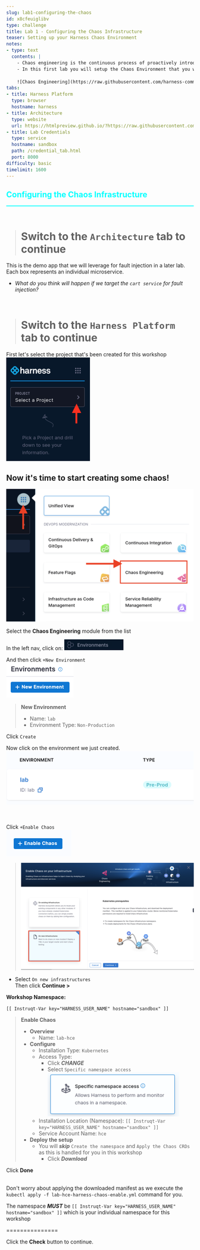 ```yaml
---
slug: lab1-configuring-the-chaos
id: x8cfeuiglibv
type: challenge
title: Lab 1 - Configuring the Chaos Infrastructure
teaser: Setting up your Harness Chaos Environment
notes:
- type: text
  contents: |
    - Chaos engineering is the continuous process of proactively introducing disruptions to systems to assess and improve their resilience against real-world outages.
    - In this first lab you will setup the Chaos Environment that you will use for fault injection in subsequent labs.

    ![Chaos Engineering](https://raw.githubusercontent.com/harness-community/field-workshops/main/se-workshop-ce/assets/images/chaos-eng-steps.png)
tabs:
- title: Harness Platform
  type: browser
  hostname: harness
- title: Architecture
  type: website
  url: https://htmlpreview.github.io/?https://raw.githubusercontent.com/harness-community/field-workshops/blob/main/se-workshop-ce/assets/misc/diagram.html
- title: Lab Credentials
  type: service
  hostname: sandbox
  path: /credential_tab.html
  port: 8000
difficulty: basic
timelimit: 1600
---
```


<style type="text/css" rel="stylesheet">
hr.cyan { background-color: cyan; color: cyan; height: 2px; margin-bottom: -10px; }
h2.cyan { color: cyan; }
</style><h2 class="cyan">Configuring the Chaos Infrastructure</h2>
<hr class="cyan">
<br><br>

> # Switch to the ```Architecture``` tab to continue

This is the demo app that we will leverage for fault injection in a later lab. Each box represents an individual microservice. <br>
- *What do you think will happen if we target the `cart service` for fault injection?*

<br>

> # Switch to the ```Harness Platform``` tab to continue

First let's select the project that's been created for this workshop <br>
![project_selection.png](https://raw.githubusercontent.com/harness-community/field-workshops/main/assets/images/project_selection.png)

## Now it's time to start creating some chaos!
![ce_module.png](https://raw.githubusercontent.com/harness-community/field-workshops/main/se-workshop-ce/assets/images/ce_module.png)

Select the **Chaos Engineering** module from the list <br>

In the left nav, click on: ![ce_nav_environments.png](https://raw.githubusercontent.com/harness-community/field-workshops/main/se-workshop-ce/assets/images/ce_nav_environments.png) <br>

And then click ```+New Environment``` <br>
![ce_new_environment.png](https://raw.githubusercontent.com/harness-community/field-workshops/main/se-workshop-ce/assets/images/ce_new_environment.png) <br>


> **New Environment** <br>
> - Name: ```lab```
> - Environment Type: ```Non-Production```

Click ```Create``` <br>

Now click on the environment we just created. <br>
![ce_lab_environment.png](https://raw.githubusercontent.com/harness-community/field-workshops/main/se-workshop-ce/assets/images/ce_lab_environment.png)

<br><br>
Click ```+Enable Chaos``` <br>
![ce_enable_chaos.png](https://raw.githubusercontent.com/harness-community/field-workshops/main/se-workshop-ce/assets/images/ce_enable_chaos.png)

>![ce_enable_new_infra.png](https://raw.githubusercontent.com/harness-community/field-workshops/main/se-workshop-ce/assets/images/ce_enable_new_infra.png)

 - Select ```On new infrastructures``` <br>
Then click **Continue >** <br>

**Workshop Namespace:**
```
[[ Instruqt-Var key="HARNESS_USER_NAME" hostname="sandbox" ]]
```

> **Enable Chaos**
> - **Overview**
>   - Name: ```lab-hce```
> - **Configure**
>   - Installation Type: ```Kubernetes```
>   - Access Type:
>     - Click ***CHANGE***
>     - Select ```Specific namespace access``` ![ce_enable_infra_namespace.png](https://raw.githubusercontent.com/harness-community/field-workshops/main/se-workshop-ce/assets/images/ce_enable_infra_namespace.png)
>   - Installation Location (Namespace): ```[[ Instruqt-Var key="HARNESS_USER_NAME" hostname="sandbox" ]]```
>   - Service Account Name: ```hce```
> - **Deploy the setup**
>   - You will ***skip*** `Create the namespace` and `Apply the Chaos CRDs` as this is handled for you in this workshop
>     - Click ***Download***

Click **Done** <br><br>

Don't worry about applying the downloaded manifest as we execute the `kubectl apply -f lab-hce-harness-chaos-enable.yml` command for you. <br>

The namespace ***MUST*** be `[[ Instruqt-Var key="HARNESS_USER_NAME" hostname="sandbox" ]]` which is your individual namespace for this workshop <br>

===============

Click the **Check** button to continue.
